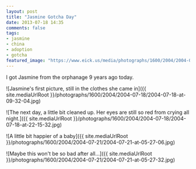 ```yaml
---
layout: post
title: "Jasmine Gotcha Day"
date: 2013-07-18 14:35
comments: false
tags: 
- jasmine
- china
- adoption
- gotcha
featured_image: "https://www.eick.us/media/photographs/1600/2004/2004-07-18/2004-07-18-at-09-32-04.jpg"
---
```

I got Jasmine from the orphanage 9 years ago today.


![Jasmine's first picture, still in the clothes she came in]({{ site.mediaUrlRoot }}/photographs/1600/2004/2004-07-18/2004-07-18-at-09-32-04.jpg)

![The next day, a little bit cleaned up.  Her eyes are still so red from crying all night.]({{ site.mediaUrlRoot }}/photographs/1600/2004/2004-07-18/2004-07-18-at-22-15-32.jpg)

![A little bit happier of a baby]({{ site.mediaUrlRoot }}/photographs/1600/2004/2004-07-21/2004-07-21-at-05-27-06.jpg)

![Maybe this won't be so bad after all...]({{ site.mediaUrlRoot }}/photographs/1600/2004/2004-07-21/2004-07-21-at-05-27-32.jpg)

